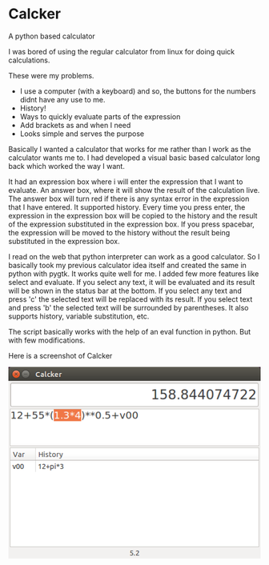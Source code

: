 # Calcker
A python based calculator

I was bored of using the regular calculator from linux for doing quick calculations. 

These were my problems.

- I use a computer (with a keyboard) and so, the buttons for the numbers didnt have any use to me.
- History!
- Ways to quickly evaluate parts of the expression
- Add brackets as and when I need
- Looks simple and serves the purpose

Basically I wanted a calculator that works for me rather than I work as the calculator wants me to. I had developed a visual basic based calculator long back which worked the way I want. 

It had an expression box where i will enter the expression that I want to evaluate. An answer box, where it will show the result of the calculation live. The answer box will turn red if there is any syntax error in the expression that I have entered. It supported history. Every time you press enter, the expression in the expression box will be copied to the history and the result of the expression substituted in the expression box. If you press spacebar, the expression will be moved to the history without the result being substituted in the expression box.

I read on the web that python interpreter can work as a good calculator. So I basically took my previous calculator idea itself and created the same in python with pygtk. It works quite well for me. I added few more features like select and evaluate. If you select any text, it will be evaluated and its result will be shown in the status bar at the bottom. If you select any text and press 'c' the selected text will be replaced with its result. If you select text and press 'b' the selected text will be surrounded by parentheses. It also supports history, variable substitution, etc.

The script basically works with the help of an eval function in python. But with few modifications.

Here is a screenshot of Calcker

![Calcker](/assets/images/calcker.png)
